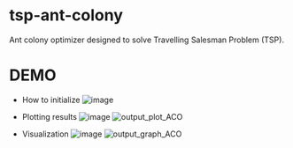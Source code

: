 # tsp-ant-colony

Ant colony optimizer designed to solve Travelling Salesman Problem (TSP). 

# DEMO 

* How to initialize 
![image](https://user-images.githubusercontent.com/114445740/193542382-ab16c94a-864c-470a-8541-88cd9f1a4940.png)

* Plotting results 
![image](https://user-images.githubusercontent.com/114445740/193542803-a4cee9c4-4284-409b-81fb-991058a9b66c.png)
![output_plot_ACO](https://user-images.githubusercontent.com/114445740/193542859-ba24a469-957e-416f-a5de-08230a1b6533.png)

* Visualization 
![image](https://user-images.githubusercontent.com/114445740/193543156-3ec020b8-6456-4ce6-93cb-7c951881dafd.png)
![output_graph_ACO](https://user-images.githubusercontent.com/114445740/193543214-170eadb9-56ee-4a90-a213-a37d6ca3ecb9.png)
